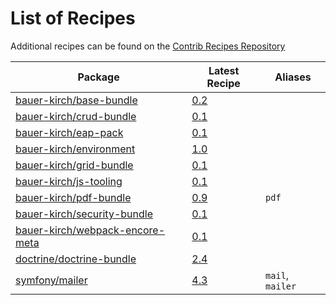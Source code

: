 # List of Recipes

Additional recipes can be found on the [Contrib Recipes Repository](https://github.com/symfony/recipes-contrib/blob/flex/main/RECIPES.md)

| Package | Latest Recipe | Aliases |
| --- | --- | --- |
| [bauer-kirch/base-bundle](https://packagist.org/packages/bauer-kirch/base-bundle) | [0.2](bauer-kirch/base-bundle/0.2) |  |
| [bauer-kirch/crud-bundle](https://packagist.org/packages/bauer-kirch/crud-bundle) | [0.1](bauer-kirch/crud-bundle/0.1) |  |
| [bauer-kirch/eap-pack](https://packagist.org/packages/bauer-kirch/eap-pack) | [0.1](bauer-kirch/eap-pack/0.1) |  |
| [bauer-kirch/environment](https://packagist.org/packages/bauer-kirch/environment) | [1.0](bauer-kirch/environment/1.0) |  |
| [bauer-kirch/grid-bundle](https://packagist.org/packages/bauer-kirch/grid-bundle) | [0.1](bauer-kirch/grid-bundle/0.1) |  |
| [bauer-kirch/js-tooling](https://packagist.org/packages/bauer-kirch/js-tooling) | [0.1](bauer-kirch/js-tooling/0.1) |  |
| [bauer-kirch/pdf-bundle](https://packagist.org/packages/bauer-kirch/pdf-bundle) | [0.9](bauer-kirch/pdf-bundle/0.9) | `pdf` |
| [bauer-kirch/security-bundle](https://packagist.org/packages/bauer-kirch/security-bundle) | [0.1](bauer-kirch/security-bundle/0.1) |  |
| [bauer-kirch/webpack-encore-meta](https://packagist.org/packages/bauer-kirch/webpack-encore-meta) | [0.1](bauer-kirch/webpack-encore-meta/0.1) |  |
| [doctrine/doctrine-bundle](https://packagist.org/packages/doctrine/doctrine-bundle) | [2.4](doctrine/doctrine-bundle/2.4) |  |
| [symfony/mailer](https://packagist.org/packages/symfony/mailer) | [4.3](symfony/mailer/4.3) | `mail`, `mailer` |